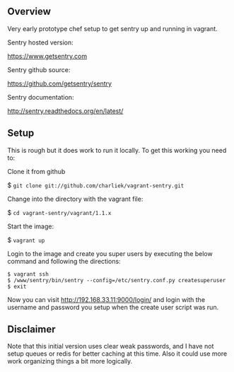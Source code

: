 Overview
--------

Very early prototype chef setup to get sentry up and running in vagrant.

Sentry hosted version:

https://www.getsentry.com

Sentry github source:

https://github.com/getsentry/sentry

Sentry documentation:

http://sentry.readthedocs.org/en/latest/

Setup
-----

This is rough but it does work to run it locally. To get this working you need to:

Clone it from github

$ `git clone git://github.com/charliek/vagrant-sentry.git`

Change into the directory with the vagrant file:

$ `cd vagrant-sentry/vagrant/1.1.x`

Start the image:

$ `vagrant up`

Login to the image and create you super users by executing the below command and following the directions:

```
$ vagrant ssh
$ /www/sentry/bin/sentry --config=/etc/sentry.conf.py createsuperuser
$ exit
```

Now you can visit http://192.168.33.11:9000/login/ and login with the username and password you setup when the create user script was run.

Disclaimer
----------

Note that this initial version uses clear weak passwords, and I have not setup queues or redis for better caching at this time. Also it could use more work organizing things a bit more logically.
